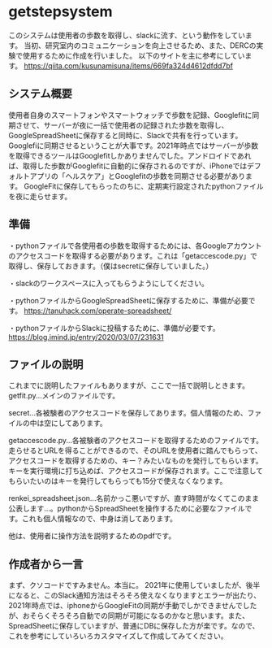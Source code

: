 # getstepsystem

このシステムは使用者の歩数を取得し、slackに流す、という動作をしています。
当初、研究室内のコミュニケーションを向上させるため、また、DERCの実験で使用するために作成を行いました。
以下のサイトを主に参考にしています。
https://qiita.com/kusunamisuna/items/669fa324d4612dfdd7bf


## システム概要
使用者自身のスマートフォンやスマートウォッチで歩数を記録、Googlefitに同期させて、サーバーが夜に一括で使用者の記録された歩数を取得し、GoogleSpreadSheetに保存すると同時に、Slackで共有を行っています。
Googlefiに同期させるということが大事です。2021年時点ではサーバーが歩数を取得できるツールはGooglefitしかありませんでした。アンドロイドであれば、取得した歩数がGooglefitに自動的に保存されるのですが、iPhoneではデフォルトアプリの「ヘルスケア」とGooglefitの歩数を同期させる必要があります。
GoogleFitに保存してもらったのちに、定期実行設定されたpythonファイルを夜に走らせます。


## 準備
・pythonファイルで各使用者の歩数を取得するためには、各Googleアカウントのアクセスコードを取得する必要があります。これは「getaccescode.py」で取得し、保存しておきます。（僕はsecretに保存していました。）

・slackのワークスペースに入ってもらうようにしてください。

・pythonファイルからGoogleSpreadSheetに保存するために、準備が必要です。
https://tanuhack.com/operate-spreadsheet/

・pythonファイルからSlackに投稿するために、準備が必要です。
https://blog.imind.jp/entry/2020/03/07/231631


## ファイルの説明
これまでに説明したファイルもありますが、ここで一括で説明しときます。
getfit.py...メインのファイルです。

secret...各被験者のアクセスコードを保存してあります。個人情報のため、ファイルの中は空にしてあります。

getaccescode.py...各被験者のアクセスコードを取得するためのファイルです。走らせるとURLを得ることができるので、そのURLを使用者に踏んでもらって、アクセスコードを取得するための、キー？みたいなものを発行してもらいます。キーを実行環境に打ち込めば、アクセスコードが保存されます。ここで注意してもらいたいのはキーを発行してもらっても15分で使えなくなります。

renkei_spreadsheet.json...名前かっこ悪いですが、直す時間がなくてこのまま公表します...。pythonからSpreadSheetを操作するために必要なファイルです。これも個人情報なので、中身は消してあります。

他は、使用者に操作方法を説明するためのpdfです。


## 作成者から一言
まず、クソコードですみません。本当に。
2021年に使用していましたが、後半になると、このSlack通知方法はそろそろ使えなくなりますとエラーが出たり、2021年時点では、iphoneからGoogleFitの同期が手動でしかできませんでしたが、おそらくそろそろ自動での同期が可能になるのかなと思います。また、SpreadSheetに保存していますが、普通にDBに保存した方が楽です。なので、これを参考にしていろいろカスタマイズして作成してみてください。
